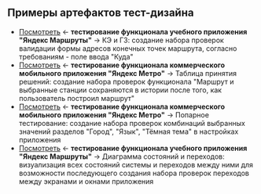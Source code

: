## Примеры артефактов тест-дизайна
- [Посмотреть](https://github.com/Solution-Found/Solution-Found/tree/master/design/assets/ep-bva.png) <- **тестирование функционала учебного приложения "Яндекс Маршруты"** -> КЭ и ГЗ: создание набора проверок валидации формы адресов конечных точек маршрута, согласно требованиям - поле ввода "Куда"
- [Посмотреть](https://github.com/Solution-Found/Solution-Found/tree/master/design/assets/decision-table.png) <- **тестирование функционала коммерческого мобильного приложения "Яндекс Метро"** -> Таблица принятия решений: создание набора проверок функционала "Маршрут и выбранные станции сохраняются в истории после того, как пользователь построил маршрут"
- [Посмотреть](https://github.com/Solution-Found/Solution-Found/tree/master/design/assets/pairwise.png) <- **тестирование функционала коммерческого мобильного приложения "Яндекс Метро"** -> Попарное тестирование: создание набора проверок комбинаций выбранных значений разделов "Город", "Язык", "Тёмная тема" в настройках приложения
- [Посмотреть](https://github.com/Solution-Found/Solution-Found/tree/master/design/assets/st-table.png) <- **тестирование функционала учебного приложения "Яндекс Маршруты"** -> Диаграмма состояний и переходов: визуализация всех состояний системы и переходов между ними для возможности последующего создания набора проверок переходов между экранами и окнами приложения